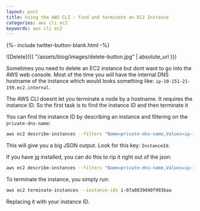 ```yaml
---
layout: post
title: Using the AWS CLI - find and terminate an EC2 Instance
categories: aws cli ec2
keywords: aws cli ec2
---
```

{%- include twitter-button-blank.html -%}

![Delete]({{ "/assets/blog/images/delete-button.jpg" | absolute_url }})

Sometimes you need to delete an EC2 instance but dont want to go into the AWS
web console.  Most of the time you will have the internal DNS hostname of the instance
which would looks something like: `ip-10-151-21-159.ec2.internal`.

The AWS CLI doesnt let you terminate a node by a hostname.  It requires the
instance ID.  So the first task is to find the instance ID and then terminate it

You can find the instance ID by describing an instance and filtering on the `private-dns-name`:

```bash
aws ec2 describe-instances --filters "Name=private-dns-name,Values=ip-10-151-21-159.ec2.internal"
```

This will give you a big JSON output.  Look for this key: `InstanceId`.

If you have [jq](https://stedolan.github.io/jq/) installed, you can do this to rip it
right out of the json:

```bash
aws ec2 describe-instances --filters "Name=private-dns-name,Values=ip-10-151-21-159.ec2.internal" | jq -r .Reservations[0].Instances[0].InstanceId
```

To terminate the instance, you simply run:

```bash
aws ec2 terminate-instances --instance-ids i-07a8839d40f993baa
```

Replacing it with your instance ID.
